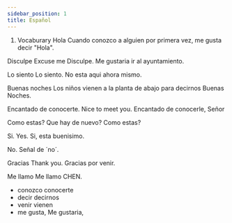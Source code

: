 ```yaml
---
sidebar_position: 1
title: Español
---
```


1. Vocaburary
Hola
Cuando conozco a alguien por primera vez, me gusta decir "Hola".

Disculpe 
Excuse me 
Disculpe. Me gustaria ir al ayuntamiento.

Lo siento 
Lo siento. No esta aqui ahora mismo. 

Buenas noches 
Los niños vienen a la planta de abajo para decirnos Buenas Noches. 

Encantado de conocerte. 
Nice to meet you. 
Encantado de conocerle, Señor

Como estas?
Que hay de nuevo? Como estas?

Si. 
Yes. 
Si, esta buenisimo. 

No. 
Señal de ´no´.

Gracias
Thank you. 
Gracias por venir. 

Me llamo 
Me llamo CHEN. 

- conozco  conocerte
- decir decirnos
- venir vienen
- me gusta, Me gustaria, 